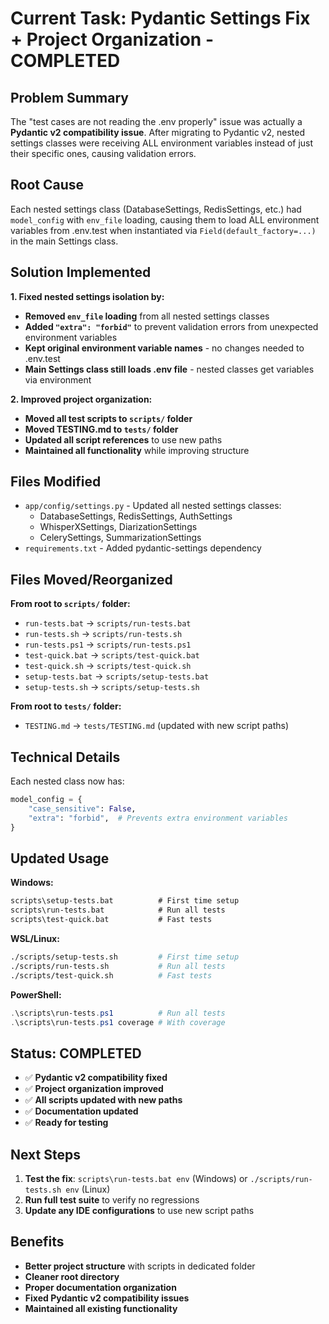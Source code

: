 # Current Task: Pydantic Settings Fix + Project Organization - COMPLETED

## Problem Summary
The "test cases are not reading the .env properly" issue was actually a **Pydantic v2 compatibility issue**. After migrating to Pydantic v2, nested settings classes were receiving ALL environment variables instead of just their specific ones, causing validation errors.

## Root Cause
Each nested settings class (DatabaseSettings, RedisSettings, etc.) had `model_config` with `env_file` loading, causing them to load ALL environment variables from .env.test when instantiated via `Field(default_factory=...)` in the main Settings class.

## Solution Implemented
**1. Fixed nested settings isolation by:**
- **Removed `env_file` loading** from all nested settings classes
- **Added `"extra": "forbid"`** to prevent validation errors from unexpected environment variables  
- **Kept original environment variable names** - no changes needed to .env.test
- **Main Settings class still loads .env file** - nested classes get variables via environment

**2. Improved project organization:**
- **Moved all test scripts to `scripts/` folder**
- **Moved TESTING.md to `tests/` folder**  
- **Updated all script references** to use new paths
- **Maintained all functionality** while improving structure

## Files Modified
- `app/config/settings.py` - Updated all nested settings classes:
  - DatabaseSettings, RedisSettings, AuthSettings
  - WhisperXSettings, DiarizationSettings  
  - CelerySettings, SummarizationSettings
- `requirements.txt` - Added pydantic-settings dependency

## Files Moved/Reorganized
**From root to `scripts/` folder:**
- `run-tests.bat` → `scripts/run-tests.bat`
- `run-tests.sh` → `scripts/run-tests.sh`
- `run-tests.ps1` → `scripts/run-tests.ps1`
- `test-quick.bat` → `scripts/test-quick.bat`  
- `test-quick.sh` → `scripts/test-quick.sh`
- `setup-tests.bat` → `scripts/setup-tests.bat`
- `setup-tests.sh` → `scripts/setup-tests.sh`

**From root to `tests/` folder:**
- `TESTING.md` → `tests/TESTING.md` (updated with new script paths)

## Technical Details
Each nested class now has:
```python
model_config = {
    "case_sensitive": False,
    "extra": "forbid",  # Prevents extra environment variables
}
```

## Updated Usage
**Windows:**
```cmd
scripts\setup-tests.bat          # First time setup
scripts\run-tests.bat            # Run all tests
scripts\test-quick.bat           # Fast tests
```

**WSL/Linux:**
```bash
./scripts/setup-tests.sh         # First time setup
./scripts/run-tests.sh           # Run all tests  
./scripts/test-quick.sh          # Fast tests
```

**PowerShell:**
```powershell
.\scripts\run-tests.ps1          # Run all tests
.\scripts\run-tests.ps1 coverage # With coverage
```

## Status: COMPLETED
- ✅ **Pydantic v2 compatibility fixed**
- ✅ **Project organization improved**
- ✅ **All scripts updated with new paths**
- ✅ **Documentation updated**
- ✅ **Ready for testing**

## Next Steps
1. **Test the fix**: `scripts\run-tests.bat env` (Windows) or `./scripts/run-tests.sh env` (Linux)
2. **Run full test suite** to verify no regressions
3. **Update any IDE configurations** to use new script paths

## Benefits
- **Better project structure** with scripts in dedicated folder
- **Cleaner root directory**
- **Proper documentation organization**
- **Fixed Pydantic v2 compatibility issues**
- **Maintained all existing functionality**